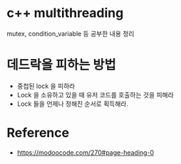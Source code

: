 # c++ multithreading

mutex, condition_variable 등 공부한 내용 정리

# 데드락을 피하는 방법
* 중첩된 lock 을 피하라
* Lock 을 소유하고 있을 때 유저 코드를 호출하는 것을 피해라 
* Lock 들을 언제나 정해진 순서로 획득해라.

# Reference
* https://modoocode.com/270#page-heading-0

